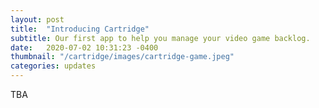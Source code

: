 ```yaml
---
layout: post
title:  "Introducing Cartridge"
subtitle: Our first app to help you manage your video game backlog.
date:   2020-07-02 10:31:23 -0400
thumbnail: "/cartridge/images/cartridge-game.jpeg"
categories: updates
---
```


TBA
